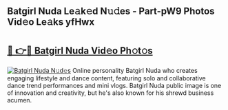 ## Batgirl Nuda Le𝚊k𝚎d N𝚞𝚍es - Part-pW9 Photos Vid𝚎o Le𝚊ks yfHwx

# <h2><a href="http://fbezxm6.evod.top/?m=Batgirl+Nuda">🔗 👉🔴 Batgirl Nuda Vid𝚎o Ph𝚘t𝚘s</a></h2>

[![Batgirl Nuda N𝚞d𝚎s](https://i.imgur.com/8V9OHl7.gif)](http://fbezxm6.evod.top/?m=Batgirl+Nuda)
Online personality Batgirl Nuda who creates engaging lifestyle and dance content, featuring solo and collaborative dance trend performances and mini vlogs. Batgirl Nuda public image is one of innovation and creativity, but he's also known for his shrewd business acumen. 
